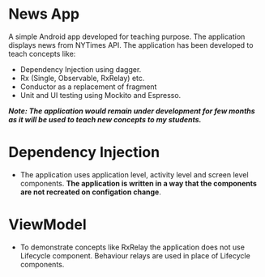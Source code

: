 # News App

A simple Android app developed for teaching purpose. The application displays news from NYTimes API. The application has been developed to teach concepts like:
  - Dependency Injection using dagger.
  - Rx (Single, Observable, RxRelay) etc. 
  - Conductor as a replacement of fragment
  - Unit and UI testing using Mockito and Espresso.
 
 ***Note: The application would remain under development for few months as it will be used to teach new concepts to my students.*** 
  

# Dependency Injection

  - The application uses application level, activity level and screen level components. **The application is written in a way that the components are not recreated on configation change**. 

# ViewModel

  - To demonstrate concepts like RxRelay the application does not use Lifecycle component. Behaviour relays are used in place of Lifecycle components. 